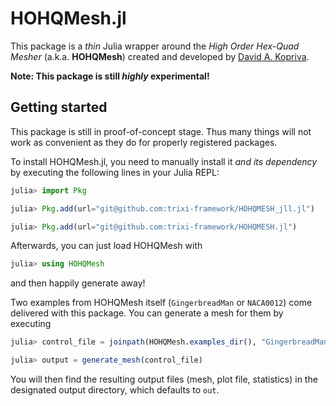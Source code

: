 # HOHQMesh.jl

This package is a *thin* Julia wrapper around the *High Order Hex-Quad Mesher*
(a.k.a. **HOHQMesh**) created and developed by
[David A.  Kopriva](https://www.math.fsu.edu/~kopriva/).

**Note: This package is still _highly_ experimental!**


## Getting started

This package is still in proof-of-concept stage. Thus many things will not work
as convenient as they do for properly registered packages.

To install HOHQMesh.jl, you need to manually install it *and its dependency* by
executing the following lines in your Julia REPL:
```julia
julia> import Pkg

julia> Pkg.add(url="git@github.com:trixi-framework/HOHQMESH_jll.jl")

julia> Pkg.add(url="git@github.com:trixi-framework/HOHQMESH.jl")
```

Afterwards, you can just load HOHQMesh with
```julia
julia> using HOHQMesh
```
and then happily generate away!

Two examples from HOHQMesh itself (`GingerbreadMan` or `NACA0012`) come
delivered with this package. You can generate a mesh for them by executing
```julia
julia> control_file = joinpath(HOHQMesh.examples_dir(), "GingerbreadMan", "GingerbreadMan.control")

julia> output = generate_mesh(control_file)
```

You will then find the resulting output files (mesh, plot file, statistics) in
the designated output directory, which defaults to `out`.
